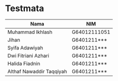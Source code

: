 # Testmata

| Nama                    | NIM          |
|-------------------------|--------------|
| Muhammad Ikhlash        | G64012111051  |
| Jihan                   | G6401211***  |
| Syifa Adawiyah          | G6401211***  |
| Dwi Fitriani Azhari     | G6401211***  |
| Halida Fiadnin          | G6401211***  |
| Althaf Nawaddir Taqqiyah| G6401211***  |

